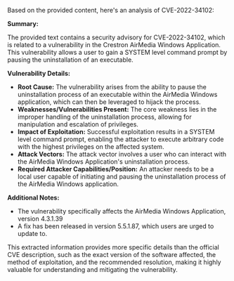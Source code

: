 Based on the provided content, here's an analysis of CVE-2022-34102:

**Summary:**

The provided text contains a security advisory for CVE-2022-34102, which is related to a vulnerability in the Crestron AirMedia Windows Application. This vulnerability allows a user to gain a SYSTEM level command prompt by pausing the uninstallation of an executable.

**Vulnerability Details:**

*   **Root Cause:** The vulnerability arises from the ability to pause the uninstallation process of an executable within the AirMedia Windows application, which can then be leveraged to hijack the process.
*   **Weaknesses/Vulnerabilities Present:** The core weakness lies in the improper handling of the uninstallation process, allowing for manipulation and escalation of privileges.
*  **Impact of Exploitation:** Successful exploitation results in a SYSTEM level command prompt, enabling the attacker to execute arbitrary code with the highest privileges on the affected system.
*   **Attack Vectors:** The attack vector involves a user who can interact with the AirMedia Windows Application's uninstallation process.
*   **Required Attacker Capabilities/Position:** An attacker needs to be a local user capable of initiating and pausing the uninstallation process of the AirMedia Windows application.

**Additional Notes:**

*   The vulnerability specifically affects the AirMedia Windows Application, version 4.3.1.39
*   A fix has been released in version 5.5.1.87, which users are urged to update to.

This extracted information provides more specific details than the official CVE description, such as the exact version of the software affected, the method of exploitation, and the recommended resolution, making it highly valuable for understanding and mitigating the vulnerability.